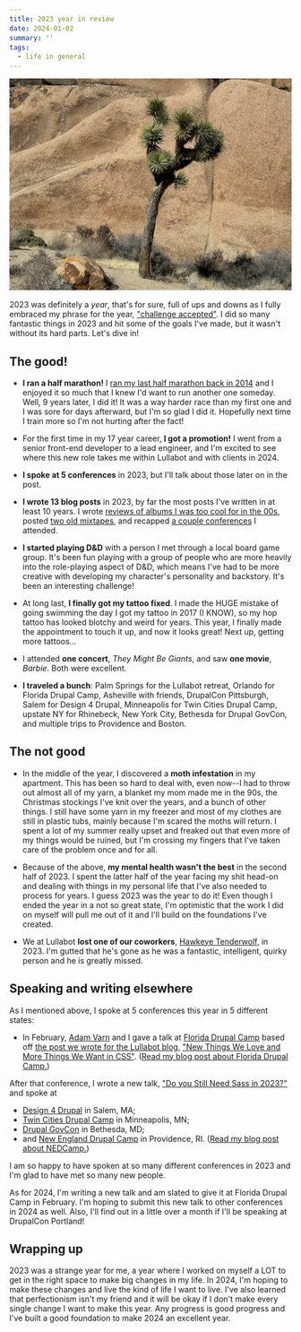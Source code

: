 ```yaml
---
title: 2023 year in review
date: 2024-01-02
summary: ''
tags:
  - life in general
---
```

![A Joshua Tree at Joshua Tree National Park.](./images/joshua-tree.jpg 'Joshua Tree National Park was amazing.')

2023 was definitely a *year*, that's for sure, full of ups and downs as I fully embraced my phrase for the year, ["challenge accepted"](/challenge-accepted). I did so many fantastic things in 2023 and hit some of the goals I've made, but it wasn't without its hard parts. Let's dive in!

## The good!

* **I ran a half marathon!** I [ran my last half marathon back in 2014](/providence-half-marathon-race-recap) and I enjoyed it so much that I knew I'd want to run another one someday. Well, 9 years later, I did it! It was a way harder race than my first one and I was sore for days afterward, but I'm so glad I did it. Hopefully next time I train more so I'm not hurting after the fact!

* For the first time in my 17 year career, **I got a promotion!** I went from a senior front-end developer to a lead engineer, and I'm excited to see where this new role takes me within Lullabot and with clients in 2024.

* **I spoke at 5 conferences** in 2023, but I'll talk about those later on in the post.

* **I wrote 13 blog posts** in 2023, by far the most posts I've written in at least 10 years. I wrote [reviews of albums I was too cool for in the 00s](/tags/i-m-too-cool-for-this-album), posted [two old mixtapes](/tags/i-m-cool-enough-for-this-mix), and recapped [a couple conferences](/tags/conferences) I attended.

* **I started playing D&D** with a person I met through a local board game group. It's been fun playing with a group of people who are more heavily into the role-playing aspect of D&D, which means I've had to be more creative with developing my character's personality and backstory. It's been an interesting challenge!

* At long last, **I finally got my tattoo fixed**. I made the HUGE mistake of going swimming the day I got my tattoo in 2017 (I KNOW), so my hop tattoo has looked blotchy and weird for years. This year, I finally made the appointment to touch it up, and now it looks great! Next up, getting more tattoos...

* I attended **one concert**, *They Might Be Giants*, and saw **one movie**, *Barbie*. Both were excellent.

* **I traveled a bunch**: Palm Springs for the Lullabot retreat, Orlando for Florida Drupal Camp, Asheville with friends, DrupalCon Pittsburgh, Salem for Design 4 Drupal, Minneapolis for Twin Cities Drupal Camp, upstate NY for Rhinebeck, New York City, Bethesda for Drupal GovCon, and multiple trips to Providence and Boston.

## The not good

* In the middle of the year, I discovered a **moth infestation** in my apartment. This has been so hard to deal with, even now--I had to throw out almost all of my  yarn, a blanket my mom made me in the 90s, the Christmas stockings I've knit over the years, and a bunch of other things. I still have some yarn in my freezer and most of my clothes are still in plastic tubs, mainly because I'm scared the moths will return. I spent a lot of my summer really upset and freaked out that even more of my things would be ruined, but I'm crossing my fingers that I've taken care of the problem once and for all.

* Because of the above, **my mental health wasn't the best** in the second half of 2023. I spent the latter half of the year facing my shit head-on and dealing with things in my personal life that I've also needed to process for years. I guess 2023 was the year to do it! Even though I ended the year in a not so great state, I'm optimistic that the work I did on myself will pull me out of it and I'll build on the foundations I've created. 

* We at Lullabot **lost one of our coworkers**, [Hawkeye Tenderwolf](https://www.drupal.org/forum/general/community-spotlight/2023-12-08/in-memoriam-hawkeye-tenderwolf), in 2023. I'm gutted that he's gone as he was a fantastic, intelligent, quirky person and he is greatly missed. 

## Speaking and writing elsewhere

As I mentioned above, I spoke at 5 conferences this year in 5 different states:

- In February, [Adam Varn](https://varn.dev/) and I gave a talk at [Florida Drupal Camp](https://fldrupal.camp) based off [the post we wrote for the Lullabot blog](https://www.lullabot.com/articles/css-features-were-thankful-and-css-features-we-need), ["New Things We Love and More Things We Want in CSS"](https://www.youtube.com/watch?v=XfjDxogssIE&list=PLVkxWtGE94fkGaklS0MFxNmOMzIG0GpYI). ([Read my blog post about Florida Drupal Camp.](/florida-drupalcamp-2023))

After that conference, I wrote a new talk, ["Do you Still Need Sass in 2023?"](https://noti.st/starshaped/ZaLC6w/do-you-still-need-sass-in-2023) and spoke at 
- [Design 4 Drupal](https://design4drupal.org/) in Salem, MA;
- [Twin Cities Drupal Camp](https://tcdrupal.org/) in Minneapolis, MN;
- [Drupal GovCon](https://www.drupalgovcon.org/) in Bethesda, MD;
- and [New England Drupal Camp](https://nedcamp.org/) in Providence, RI. ([Read my blog post about NEDCamp.](/nedcamp-2023))

I am so happy to have spoken at so many different conferences in 2023 and I'm glad to have met so many new people.

As for 2024, I'm writing a new talk and am slated to give it at Florida Drupal Camp in February. I'm hoping to submit this new talk to other conferences in 2024 as well. Also, I'll find out in a little over a month if I'll be speaking at DrupalCon Portland! 

## Wrapping up

2023 was a strange year for me, a year where I worked on myself a LOT to get in the right space to make big changes in my life. In 2024, I'm hoping to make these changes and live the kind of life I want to live. I've also learned that perfectionism isn't my friend and it will be okay if I don't make every single change I want to make this year. Any progress is good progress and I've built a good foundation to make 2024 an excellent year.
